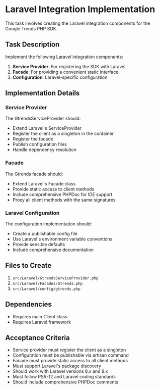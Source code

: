 # Laravel Integration Implementation

This task involves creating the Laravel integration components for the Google Trends PHP SDK.

## Task Description

Implement the following Laravel integration components:

1. **Service Provider**: For registering the SDK with Laravel
2. **Facade**: For providing a convenient static interface
3. **Configuration**: Laravel-specific configuration

## Implementation Details

### Service Provider

The GtrendsServiceProvider should:
- Extend Laravel's ServiceProvider
- Register the client as a singleton in the container
- Register the facade
- Publish configuration files
- Handle dependency resolution

### Facade

The Gtrends facade should:
- Extend Laravel's Facade class
- Provide static access to client methods
- Include comprehensive PHPDoc for IDE support
- Proxy all client methods with the same signatures

### Laravel Configuration

The configuration implementation should:
- Create a publishable config file
- Use Laravel's environment variable conventions
- Provide sensible defaults
- Include comprehensive documentation

## Files to Create

1. `src/Laravel/GtrendsServiceProvider.php`
2. `src/Laravel/Facades/Gtrends.php`
3. `src/Laravel/config/gtrends.php`

## Dependencies

- Requires main Client class
- Requires Laravel framework

## Acceptance Criteria

- Service provider must register the client as a singleton
- Configuration must be publishable via artisan command
- Facade must provide static access to all client methods
- Must support Laravel's package discovery
- Should work with Laravel versions 8.x and 9.x
- Must follow PSR-12 and Laravel coding standards
- Should include comprehensive PHPDoc comments 